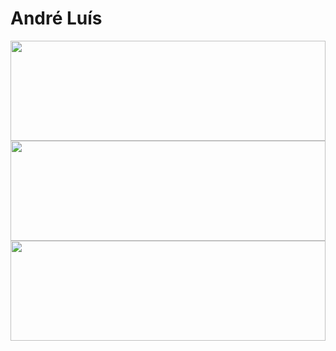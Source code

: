 # André Luís

<p align="center">
  <!-- STATS -->
  <picture>
    <source
      height="160px"
      srcset="https://github-readme-stats.vercel.app/api?username=andreeluis&theme=github_dark_dimmed&hide_title=true&hide_rank=true&hide_border=false&show_icons=true&count_private=true"
      media="(prefers-color-scheme: dark)"
    />
    <img height="160px" style="width:100%; display: block; margin-left: auto; margin-right: auto;" src="https://github-readme-stats.vercel.app/api?username=andreeluis&hide_title=true&hide_rank=true&hide_border=false&show_icons=true&count_private=true" />
  </picture>

  <!-- LANGUAGES -->
  <picture>
    <source
      height="160px"
      srcset="https://github-readme-stats.vercel.app/api/top-langs/?username=andreeluis&theme=github_dark_dimmed&hide_title=true&hide_border=false&show_icons=true&layout=compact"
      media="(prefers-color-scheme: dark)"
    />
    <img height="160px"style="width:100%; display: block; margin-left: auto; margin-right: auto;" src="https://github-readme-stats.vercel.app/api/top-langs/?username=andreeluis&theme=default&hide_title=true&hide_border=false&show_icons=true&layout=compact" />
  </picture>

  <!-- STREAK -->
  <picture>
    <source
      height="160px"
      srcset="https://github-readme-streak-stats.herokuapp.com/?user=andreeluis&theme=github_dark_dimmed&hide_title=true&hide_border=false&exclude_days=Sun%2CSat"
      media="(prefers-color-scheme: dark)"
    />
    <img height="160px" style="width:100%; display: block; margin-left: auto; margin-right: auto;" src="https://github-readme-streak-stats.herokuapp.com/?user=andreeluis&theme=default&hide_title=true&hide_border=false&exclude_days=Sun%2CSat" />
  </picture>
</p>
